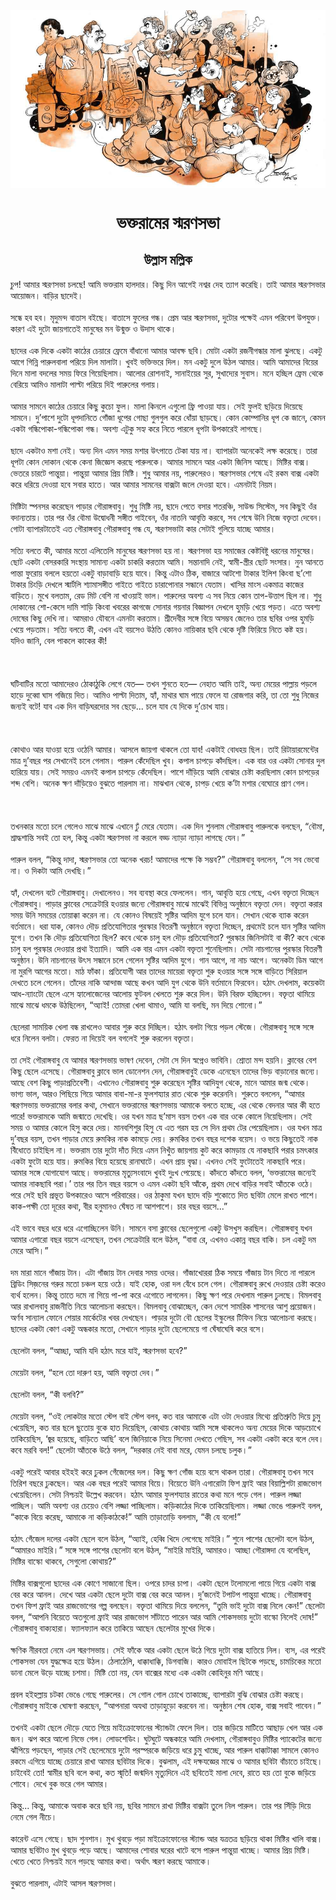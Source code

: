 <div align=center> <img src="../../metadata/images/rabibasariya/ভক্তরামের-স্মরণসভা.jpg" align="center" ></div>
<h1 align=center>ভক্তরামের স্মরণসভা</h1>
<h2 align=center>উল্লাস মল্লিক</h2>
চুপ! আমার স্মরণসভা চলছে!  আমি ভক্তরাম হালদার। কিছু দিন আগেই নশ্বর দেহ ত্যাগ করেছি। তাই আমার স্মরণসভার আয়োজন। বাড়ির ছাদেই।<br> <br>সন্ধে হব হব। মৃদুমন্দ বাতাস বইছে। বাতাসে ফুলের গন্ধ। প্রেম আর স্মরণসভা, দুটোর পক্ষেই এমন পরিবেশ উপযুক্ত। কারণ এই দুটো জায়গাতেই মানুষের মন উন্মুক্ত ও উদাস থাকে।<br> <br>ছাদের এক দিকে একটা কাঠের চেয়ারে ফ্রেমে বাঁধানো আমার আবক্ষ ছবি। মোটা একটা রজনীগন্ধার মালা ঝুলছে। একটু আগে গিন্নি পারুলবালা পরিয়ে দিল মালাটা। খুবই ভক্তিভরে দিল।  মন একটু দুলে উঠল আমার। আমি আমাদের বিয়ের দিনে মালা বদলের সময় ফিরে গিয়েছিলাম।  আলোর রোশনাই, সানাইয়ের সুর, সুখাদ্যের সুবাস। মনে হচ্ছিল ফ্রেম থেকে বেরিয়ে আমিও মালাটা পাল্টা পরিয়ে দিই পারুলের গলায়।<br> <br>আমার সামনে কাঠের চেয়ারে কিছু কুচো ফুল। মালা কিনলে এগুলো ফ্রি পাওয়া যায়। সেই ফুলই ছড়িয়ে দিয়েছে সামনে। দু’পাশে দুটো ধূপদানিতে গোঁজা ধূপের গোছা গুলগুল করে ধোঁয়া ছাড়ছে।  কোন কোম্পানির ধূপ কে জানে, কেমন একটা গন্ধিপোকা-গন্ধিপোকা গন্ধ। অবশ্য এটুকু সহ্য করে নিতে পারলে ধূপটা উপকারেই লাগছে।<br> <br>ছাদে একটাও মশা নেই। অন্য দিন এমন সময় মশার উৎপাতে টেকা যায় না। ব্যাপারটা অনেকেই লক্ষ করেছে। তারা ধূপটা কোন দোকান থেকে কেনা জিজ্ঞেস করছে পারুলকে। আমার সামনে আর একটা জিনিস আছে। মিষ্টির বাক্স। ভেতরে চারটে পান্তুয়া। পান্তুয়া আমার প্রিয় মিষ্টি। শুধু আমার নয়, পারুলেরও। স্মরণসভার শেষে এই রকম বাক্স একটা করে ধরিয়ে দেওয়া হবে সবার হাতে।  আর আমার সামনের বাক্সটা জলে দেওয়া হবে। এমনটাই নিয়ম।<br> <br>মিষ্টিটা স্পনসর করেছেন পাড়ার গৌরাঙ্গবাবু। শুধু মিষ্টি নয়, ছাদে পেতে বসার শতরঞ্চি, সাউন্ড সিস্টেম, সব কিছুই ওঁর বদান্যতায়। তার পর ওঁর বৌমা উদ্বোধনী সঙ্গীত গাইবেন, ওঁর নাতনি আবৃত্তি করবে, সব শেষে উনি নিজে বক্তৃতা দেবেন। গোটা ব্যাপারটাতেই এত গৌরাঙ্গবাবু গৌরাঙ্গবাবু গন্ধ যে, স্মরণসভাটা কার সেটাই গুলিয়ে যাচ্ছে আমার।<br> <br>সত্যি বলতে কী, আমার মতো এলিতেলি মানুষের স্মরণসভা হয় না। স্মরণসভা হয় সমাজের কেষ্টবিষ্টু ধরনের মানুষের। ছোট একটা বেসরকারি সংস্থায় সামান্য একটা চাকরি করতাম আমি।  সন্তানাদি নেই, স্বামী-স্ত্রীর ছোট সংসার। নুন আনতে পান্তা ফুরোয় বললে হয়তো একটু বাড়াবাড়ি হয়ে যাবে। কিন্তু এটাও ঠিক, বাজারে আটশো টাকার ইলিশ কিংবা ছ’শো টাকার চিংড়ি দেখলে স্মার্টলি শ্যামাসঙ্গীত গাইতে গাইতে চারাপোনার সন্ধানে যেতাম। খাসির মাংস একমাত্র কাজের বাড়িতে। মুখে বলতাম, রেড মিট বেশি না খাওয়াই ভাল। পারুলের অবশ্য এ সব নিয়ে কোন তাপ-উত্তাপ ছিল না। শুধু দোকানের শো-কেসে দামি শাড়ি কিংবা খবরের কাগজে সোনার গয়নার বিজ্ঞাপন দেখলে হুমড়ি খেয়ে পড়ত। এতে অবশ্য দোষের কিছু দেখি না। আমরাও যৌবনে এমনটা করতাম। শ্রীদেবীর সঙ্গে বিয়ে অসম্ভব জেনেও তার ছবির ওপর হুমড়ি খেয়ে পড়তাম। সত্যি বলতে কী, এখন এই বয়সেও উঠতি কোনও নায়িকার ছবি থেকে দৃষ্টি ফিরিয়ে নিতে কষ্ট হয়। যদিও জানি, বেল পাকলে কাকের কী!<br> <br><br> <br>ঘটিবাটির মতো আমাদেরও ঠোকাঠুকি লেগে যেত— তখন শুনতে হত— নেহাত আমি তাই, অন্য মেয়ের পাল্লায় পড়লে হাড়ে দুব্বো ঘাস গজিয়ে দিত। আমিও পাল্টা দিতাম, হ্যাঁ, মাথার ঘাম পায়ে ফেলে যা রোজগার করি, তা তো শুধু নিজের জন্যই বটে! যাব এক দিন বাড়িঘরদোর সব ছেড়ে... চলে যাব যে দিকে দু’চোখ যায়।<br> <br><br> <br>কোথাও আর যাওয়া হয়ে ওঠেনি আমার। আসলে জায়গা থাকলে তো যাব! একটাই বোধহয় ছিল। তাই রিটায়ারমেন্টের মাত্র দু’বছর পর সেখানেই চলে গেলাম। পারুল কেঁদেছিল খুব।  কপাল চাপড়ে কাঁদছিল। এক বার ওর একটা সোনার দুল হারিয়ে যায়। সেই সময়ও এমনই কপাল চাপড়ে কেঁদেছিল। পাশে দাঁড়িয়ে আমি বোঝার চেষ্টা করছিলাম কোন চাপড়ের শব্দ বেশি।  অনেক ক্ষণ দাঁড়িয়েও বুঝতে পারলাম না। মাঝখান থেকে, চাপড় খেয়ে ক’টা মশার বেঘোরে প্রাণ গেল।<br> <br><br> <br>তখনকার মতো চলে গেলেও মাঝে মাঝে এখানে ঢুঁ মেরে যেতাম। এক দিন শুনলাম গৌরাঙ্গবাবু পারুলকে বলছেন, “বৌমা, শ্রাদ্ধশান্তি সবই তো হল, কিন্তু একটা স্মরণসভা না করলে বড্ড ন্যাড়া ন্যাড়া লাগছে যেন।”<br> <br>পারুল বলল, “কিন্তু দাদা, স্মরণসভার তো অনেক খরচ! আমাদের পক্ষে কি সম্ভব?” গৌরাঙ্গবাবু বললেন, “সে সব ভেবো না। ও দিকটা আমি দেখছি।”<br> <br>হ্যাঁ, দেখলেন বটে গৌরাঙ্গবাবু। দেখালেনও। সব ব্যবস্থা করে ফেললেন। গান, আবৃত্তি হয়ে গেছে, এখন বক্তৃতা দিচ্ছেন গৌরাঙ্গবাবু। পাড়ার ক্লাবের সেক্রেটারি হওয়ার জন্যে গৌরাঙ্গবাবু মাঝে মাঝেই বিভিন্ন অনুষ্ঠানে বক্তৃতা দেন। বক্তৃতা করার সময় উনি সময়ের তোয়াক্কা করেন না। যে কোনও বিষয়েই সৃষ্টির আদিম যুগে চলে যান। সেখান থেকে ব্যাক করেন বর্তমানে।  ধরা যাক, কোনও দৌড় প্রতিযোগিতার পুরস্কার বিতরণী অনুষ্ঠানে বক্তৃতা দিচ্ছেন, প্রথমেই চলে যান সৃষ্টির আদিম যুগে।  তখন কি দৌড় প্রতিযোগিতা ছিল? কবে থেকে চালু হল দৌড় প্রতিযোগিতা? পুরস্কার জিনিসটাই বা কী? কবে থেকে চালু হল পুরস্কার দেওয়ার প্রথা ইত্যাদি। আমি এক বার এমন একটা বক্তৃতা শুনেছিলাম। সেটা নাচগানের পুরস্কার বিতরণী অনুষ্ঠান। উনি নাচগানের উৎস সন্ধানে চলে গেলেন সৃষ্টির আদিম যুগে। গান আগে, না নাচ আগে। অনেকটা ডিম আগে না মুরগি আগের মতো। মাঠ ফাঁকা। প্রতিযোগী আর তাদের মায়েরা বক্তৃতা শুরু হওয়ার সঙ্গে সঙ্গে বাড়িতে সিরিয়াল দেখতে চলে গেলেন। তাঁদের নাকি আন্দাজ আছে কখন আদি যুগ থেকে উনি বর্তমানে ফিরবেন। হঠাৎ দেখলাম, কয়েকটা আধ-ন্যাংটো ছেলে এসে হ্যালোজেনের আলোয় ফুটবল খেলতে শুরু করে দিল। উনি বিরক্ত হচ্ছিলেন। বক্তৃতা থামিয়ে মাঝে মাঝে ধমকে উঠছিলেন, “অ্যাই! তোমরা খেলা থামাও, আমি যা বলছি, মন দিয়ে শোনো।”<br> <br>ছেলেরা সাময়িক খেলা বন্ধ রাখলেও আবার শুরু করে দিচ্ছিল। হঠাৎ বলটা গিয়ে পড়ল স্টেজে।  গৌরাঙ্গবাবু সঙ্গে সঙ্গে ধরে নিলেন বলটা। ফেরত না দিয়েই বল বগলেই শুরু করলেন বক্তৃতা।<br> <br>তা সেই গৌরাঙ্গবাবু যে আমার স্মরণসভায় ভাষণ দেবেন, সেটা সে দিন স্বপ্নেও ভাবিনি। শ্রোতা মন্দ হয়নি। ক্লাবের বেশ কিছু ছেলে এসেছে। গৌরাঙ্গবাবু ক্লাবে ভাল ডোনেশন দেন, গৌরাঙ্গবাবুই ডেকে এনেছেন তাদের ভিড় বাড়ানোর জন্যে। আছে বেশ কিছু পাড়াপ্রতিবেশী। এখানেও গৌরাঙ্গবাবু শুরু করেছেন সৃষ্টির আদিযুগ থেকে, মানে আমার জন্ম থেকে। ভাগ্য ভাল, আরও পিছিয়ে গিয়ে আমার বাবা-মা-র ফুলশয্যার রাত থেকে শুরু করেননি। শুরুতে বললেন, “আমার স্মরণসভায় ভক্তরামের বলার কথা, সেখানে ভক্তরামের স্মরণসভায় আমাকে বলতে হচ্ছে, এর থেকে বেদনার আর কী হতে পারে! ভক্তরামকে আমি জন্মাতে দেখেছি। ওর যখন মাত্র ছ’মাস বয়স তখন এক বার ওকে কোলে নিয়েছিলাম। সেই সময় ও আমার কোলে হিসু করে দেয়।  মানবশিশুর হিসু যে এত গরম হয় সে দিন প্রথম টের পেয়েছিলাম। ওর যখন মাত্র দু’বছর বয়স, তখন পাড়ার মেয়ে রুমকির নাক কামড়ে দেয়। রুমকির তখন বছর দশেক বয়েস। ও ভয়ে কিছুতেই নাক বিঁধোতে চাইছিল না। ভক্তরাম তার দুটো দাঁত দিয়ে এমন নিখুঁত জায়গায় কুট করে কামড়ায় যে নাকছাবি পরার চমৎকার একটা ফুটো হয়ে যায়। রুমকির বিয়ে হয়েছে রানাঘাটে। এখন প্রায় বৃদ্ধা। এখনও সেই ফুটোতেই নাকছাবি পরে। আমার সঙ্গে যোগাযোগ আছে। ভক্তরামের মৃত্যুসংবাদে খুবই দুঃখ পেয়েছে। কাঁদতে কাঁদতে বলল, ‘ভক্তরামের জন্যেই আমার নাকছাবি পরা।’ তার পর তিন বছর বয়সে ও এমন একটা ছবি আঁকে, প্রথম দেখে বাড়ির সবাই আঁতকে ওঠে। পরে সেই ছবি প্রভূত উপকারেও আসে পরিবারের। ওর ঠাকুমা যখন ছাদে বড়ি শুকোতে দিত ছবিটা মেলে রাখত পাশে। কাক-পক্ষী তো দূরের কথা, বীর হনুমানও ঘেঁষত না আশপাশে। চার বছর বয়সে...”<br> <br>এই ভাবে বছর ধরে ধরে এগোচ্ছিলেন উনি। সামনে বসা ক্লাবের ছেলেগুলো একটু উসখুস করছিল। গৌরাঙ্গবাবু যখন আমার এগারো বছর বয়সে এসেছেন, তখন সেক্রেটারি বলে উঠল, “বাবা রে, এখনও একান্ন বছর বাকি।  চল একটু দম মেরে আসি।”<br> <br>দম মারা মানে গাঁজায় টান। এটা গাঁজায় টান দেবার সময় ওদের। গাঁজাখোররা ঠিক সময়ে গাঁজায় টান দিতে না পারলে ব্রিডিং সিজ়নের গরুর মতো চঞ্চল হয়ে ওঠে।  যাই হোক, ওরা দল বেঁধে চলে গেল। গৌরাঙ্গবাবু রুখে দেওয়ার চেষ্টা করেও ব্যর্থ হলেন। কিন্তু তাতে দমে না গিয়ে পা-পা করে এগোতে লাগলেন। কিছু ক্ষণ পরে দেখলাম পারুল ঢুলছে। বিমলবাবু আর রাখালবাবু রাজনীতি নিয়ে আলোচনা করছেন। বিমলবাবু বোঝাচ্ছেন, কেন দেশে সামরিক শাসনের আশু প্রয়োজন। অর্ণব সান্যাল ফোনে শেয়ার মার্কেটের খবর দেখছেন। পাড়ার দুটো বৌ ছেলের ইস্কুলের টিফিন নিয়ে আলোচনা করছে। ছাদের একটা কোণ একটু অন্ধকার মতো, সেখানে পাড়ার দুটো ছেলেমেয়ে গা ঘেঁষাঘেষি করে বসে।<br> <br>ছেলেটা বলল, “আচ্ছা, আমি যদি হঠাৎ মরে যাই, স্মরণসভা হবে?”<br> <br>মেয়েটা বলল, “হলে তো দারুণ হয়, আমি বক্তৃতা দেব।”<br> <br>ছেলেটা বলল, “কী বলবি?”<br> <br>মেয়েটা বলল, “ওই লোকটার মতো স্টেপ বাই স্টেপ বলব, কত বার আমাকে এটা ওটা দেওয়ার মিথ্যে প্রতিশ্রুতি দিয়ে চুমু খেয়েছিস, কত বার ছলে ছুতোয় বুকে হাত দিয়েছিস, কোথায় কোথায় আমি সঙ্গে থাকলেও অন্য মেয়ের দিকে আড়চোখে তাকিয়েছিস, ‘জ্বর হয়েছে, বাড়িতে আছি’ বলে জিনিয়াকে নিয়ে সিনেমা দেখতে গেছিস, সব একটা একটা করে বলে দেব। কবে মরবি বল!”  ছেলেটা আঁতকে উঠে বলল, “দরকার নেই বাবা মরে, যেমন চলছে চলুক।”<br> <br>একটু পরেই আবার হইহই করে ঢুকল গেঁজেলের দল। কিছু ক্ষণ গোঁজ হয়ে বসে থাকল তারা।  গৌরাঙ্গবাবু তখন সবে তিরিশ বছরে ঢুকছেন। আর এক বছর পরেই আমার বিয়ে। বিয়েতে উনি এগারোটা ফিশ ফ্রাই আর বিয়াল্লিশটা রাজভোগ খেয়েছিলেন। সেটা নিশ্চয়ই উল্লেখ করবেন। হঠাৎ আমার ফুলশয্যার রাতের কথা মনে পড়ে গেল। পারুল লজ্জা পাচ্ছিল। আমি অবশ্য ওর চেয়েও বেশি লজ্জা পাচ্ছিলাম। কড়িকাঠের দিকে তাকিয়েছিলাম। লজ্জা ভেঙে পারুলই বলল, “কাকে বিয়ে করেছ, আমাকে না কড়িকাঠকে!” আমি তাড়াতাড়ি বললাম, “কী যে বলো!”<br> <br>হঠাৎ গেঁজেল দলের একটা ছেলে বলে উঠল, “অ্যাই, হেব্বি খিদে লেগেছে মাইরি।” শুনে পাশের ছেলেটা বলে উঠল, “আমারও মাইরি।” সঙ্গে সঙ্গে পাশের ছেলেটা বলে উঠল, “মাইরি মাইরি, আমারও। আচ্ছা গৌরাঙ্গদা যে বলেছিল, মিষ্টির বাস্কো থাকবে, সেগুলো কোথায়?”<br> <br>মিষ্টির বাক্সগুলো ছাদের এক কোণে সাজানো ছিল। ওপরে চাদর চাপা। একটা ছেলে টলোমলো পায়ে গিয়ে একটা বাক্স বের করে আনল। দেখে আর একটা ছেলে দুটো বাক্স বের করে আনল।  দু’জনেই টপাটপ পান্তুয়া খাচ্ছে। গৌরাঙ্গবাবু তখন ফিশ ফ্রাই আর রাজভোগের গল্প বলছেন।  বক্তৃতা থামিয়ে দিয়ে বললেন, “তুমি ভাই দুটো বাক্স নিলে কেন!” ছেলেটা বলল, “আপনি বিয়েতে অতগুলো ফ্রাই আর রাজভোগ সাঁটাতে পারেন আর আমি শোকসভায় দুটো বাস্কো নিলেই দোষ!” গৌরাঙ্গবাবু বাক্যহারা। ফ্যালফ্যাল করে তাকিয়ে আছেন ছেলেটার মুখের দিকে।<br> <br>ক্ষণিক নীরবতা নেমে এল স্মরণসভায়। সেই ফাঁকে আর একটা ছেলে উঠে গিয়ে দুটো বাক্স হাতিয়ে নিল। ব্যস, এর পরেই শোকসভা যেন যুদ্ধক্ষেত্র হয়ে উঠল। ঠেলাঠেলি, ধাক্কাধাক্কি, ডিগবাজি। কারও মোবাইল ছিটকে পড়ছে, চামচিকের মতো ডানা মেলে উড়ে যাচ্ছে চশমা। মিষ্টি তো নয়, যেন বাক্সের মধ্যে এক একটা কোহিনুর মণি আছে।<br> <br>প্রবল হইহল্লায় চটকা ভেঙে গেছে পারুলের। সে গোল গোল চোখে তাকাচ্ছে, ব্যাপারটা বুঝি বোঝার চেষ্টা করছে। গৌরাঙ্গবাবু মাইকে ঘোষণা করছেন, “আপনারা অযথা তাড়াহুড়ো করবেন না। অনুষ্ঠান শেষ হোক, বাক্স সবাই পাবেন।”<br> <br>তখনই একটা ছেলে দৌড়ে যেতে গিয়ে মাইক্রোফোনের স্ট্যান্ডটা ফেলে দিল। তার জড়িয়ে মাটিতে আছাড় খেল আর এক জন। ঝপ করে আলো নিভে গেল। লোডশেডিং। ঘুটঘুটে অন্ধকারে আমি দেখলাম, গৌরাঙ্গবাবুও মিষ্টির প্যাকেটের জন্যে ঝাঁপিয়ে পড়ছেন, পাড়ার সেই ছেলেমেয়ে দুটো পরস্পরকে জড়িয়ে ধরে চুমু খাচ্ছে, আর পারুল ধাক্কাটাক্কা সামলে কোনও রকমে এগিয়ে যাচ্ছে চেয়ারে রাখা আমার ছবিটার দিকে। বুঝলাম, এই দক্ষযজ্ঞের মাঝে ও আমার ছবিটা বাঁচাতে চাইছে।  চাইবেই তো! স্বামীর ছবি বলে কথা, কত স্মৃতি! জন্মদিন মৃত্যুদিনে এই ছবিতেই মালা দেবে, রাতে হয় তো বুকে জড়িয়ে শোবে। দেখে বুক ভরে গেল আমার।<br> <br>কিন্তু... কিন্তু, আমাকে অবাক করে ছবি নয়, ছবির সামনে রাখা মিষ্টির বাক্সটা তুলে নিল পারুল। তার পর সিঁড়ি দিয়ে নেমে গেল নীচে।<br> <br>কারেন্ট এসে গেছে। ছাদ শুনশান। মুখ থুবড়ে পড়া মাইক্রোফোনের স্ট্যান্ড আর যত্রতত্র ছড়িয়ে থাকা মিষ্টির খালি বাক্স। আমার ছবিটাও মুখ থুবড়ে পড়ে আছে। আমাদের শোবার ঘরের খাটে বসে পারুল পান্তুয়া খাচ্ছে। আমার প্রিয় মিষ্টি। খেতে খেতে নিশ্চয়ই মনে পড়ছে আমার কথা। অর্থাৎ স্মরণ করছে আমাকে।<br> <br>বুঝতে পারলাম, এটাই আসল স্মরণসভা।
